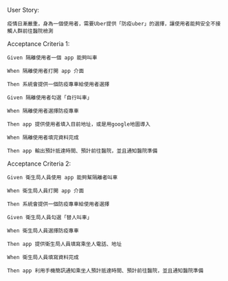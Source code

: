 User Story:

    疫情日漸嚴重，身為一個使用者，需要Uber提供「防疫uber」的選擇，讓使用者能夠安全不接觸人群前往醫院檢測

Acceptance Criteria 1:

    Given 隔離使用者一個 app 能夠叫車
  
    When 隔離使用者打開 app 介面
  
    Then 系統會提供一個防疫專車給使用者選擇

    Given 隔離使用者勾選「自行叫車」
  
    When 隔離使用者選擇防疫專車
  
    Then app 提供使用者填入目前地址，或是用google地圖導入
  
    When 隔離使用者填完資料完成
  
    Then app 輸出預計抵達時間、預計前往醫院，並且通知醫院準備

Acceptance Criteria 2:

    Given 衛生局人員使用 app 能夠幫隔離者叫車

    When 衛生局人員打開 app 介面

    Then 系統會提供一個防疫專車給使用者選擇

    Given 衛生局人員勾選「替人叫車」
    
    When 衛生局人員選擇防疫專車

    Then app 提供衛生局人員填寫乘坐人電話、地址

    When 衛生局人員填寫資料完成

    Then app 利用手機簡訊通知乘坐人預計抵達時間、預計前往醫院，並且通知醫院準備
    


